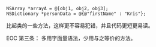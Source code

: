 ```
NSArray *arrayA = @[obj1, obj2, obj3];
NSDictionary *personData = @{@"firstName" : "Kris"};
```

比起类的一些方法，这样更不容易犯错，并且代码更短更易读。

EOC 第三条： 多用字面量语法，少用与之等价的方法。


